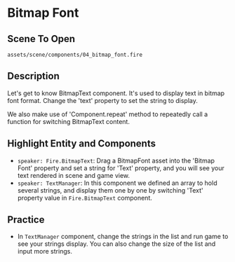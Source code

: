 # Bitmap Font

## Scene To Open

`assets/scene/components/04_bitmap_font.fire`

## Description

Let's get to know BitmapText component. It's used to display text in bitmap font format. Change the 'text' property to set the string to display.

We also make use of 'Component.repeat' method to repeatedly call a function for switching BitmapText content.

## Highlight Entity and Components

- `speaker: Fire.BitmapText`: Drag a BitmapFont asset into the 'Bitmap Font' property and set a string for 'Text' property, and you will see your text rendered in scene and game view.
- `speaker: TextManager`: In this component we defined an array to hold several strings, and display them one by one by switching 'Text' property value in `Fire.BitmapText` component.


## Practice

- In `TextManager` component, change the strings in the list and run game to see your strings display. You can also change the size of the list and input more strings.
